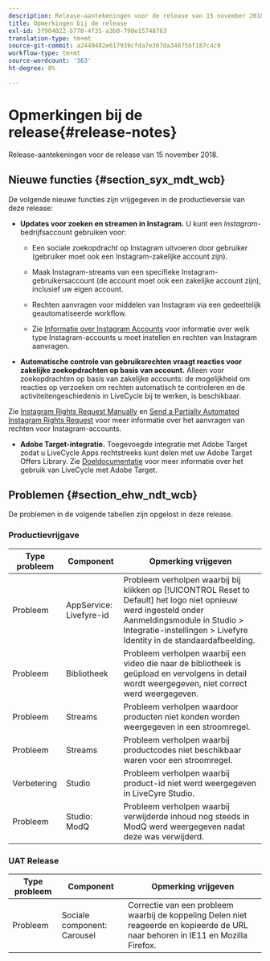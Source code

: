 ```yaml
---
description: Release-aantekeningen voor de release van 15 november 2018.
title: Opmerkingen bij de release
exl-id: 3f904022-b770-4f35-a3b0-790e15748763
translation-type: tm+mt
source-git-commit: a2449482e617939cfda7e367da34875bf187c4c9
workflow-type: tm+mt
source-wordcount: '363'
ht-degree: 0%

---
```


# Opmerkingen bij de release{#release-notes}

Release-aantekeningen voor de release van 15 november 2018.

## Nieuwe functies {#section_syx_mdt_wcb}

De volgende nieuwe functies zijn vrijgegeven in de productieversie van deze release:

* **Updates voor zoeken en streamen in Instagram.** U kunt een  *Instagram-* bedrijfsaccount gebruiken voor:

   * Een sociale zoekopdracht op Instagram uitvoeren door gebruiker (gebruiker moet ook een Instagram-zakelijke account zijn).

   * Maak Instagram-streams van een specifieke Instagram-gebruikersaccount (de account moet ook een zakelijke account zijn), inclusief uw eigen account.

   * Rechten aanvragen voor middelen van Instagram via een gedeeltelijk geautomatiseerde workflow.

   * Zie [Informatie over Instagram Accounts](/help/using/c-users-creating-accounts-with-studio-access/t-configure-social-accout-instagram/c-about-instagram-accounts.md) voor informatie over welk type Instagram-accounts u moet instellen en rechten van Instagram aanvragen.

* **Automatische controle van gebruiksrechten vraagt reacties voor zakelijke zoekopdrachten op basis van account.** Alleen voor zoekopdrachten op basis van zakelijke accounts: de mogelijkheid om reacties op verzoeken om rechten automatisch te controleren en de activiteitengeschiedenis in LiveCycle bij te werken, is beschikbaar.

Zie [Instagram Rights Request Manually](/help/using/c-how-requesting-rights-works/c-send-instagram-manual-rights-request.md) en [Send a Partially Automated Instagram Rights Request](/help/using/c-how-requesting-rights-works/c-send-an-instagram-rights-request-from-the-library.md) voor meer informatie over het aanvragen van rechten voor Instagram-accounts.

* **Adobe Target-integratie.** Toegevoegde integratie met Adobe Target zodat u LiveCycle Apps rechtstreeks kunt delen met uw Adobe Target Offers Library. Zie [Doeldocumentatie](hhttps://docs.adobe.com/content/help/en/livefyre/using/library/livefyre-target.html) voor meer informatie over het gebruik van LiveCycle met Adobe Target.

## Problemen {#section_ehw_ndt_wcb}

De problemen in de volgende tabellen zijn opgelost in deze release.

### Productievrijgave

| Type probleem | Component | Opmerking vrijgeven |
|--- |--- |--- |
| Probleem | AppService: Livefyre-id | Probleem verholpen waarbij bij klikken op [!UICONTROL Reset to Default] het logo niet opnieuw werd ingesteld onder Aanmeldingsmodule in Studio > Integratie-instellingen > Livefyre Identity in de standaardafbeelding. |
| Probleem | Bibliotheek | Probleem verholpen waarbij een video die naar de bibliotheek is geüpload en vervolgens in detail wordt weergegeven, niet correct werd weergegeven. |
| Probleem | Streams | Probleem verholpen waardoor producten niet konden worden weergegeven in een stroomregel. |
| Probleem | Streams | Probleem verholpen waarbij productcodes niet beschikbaar waren voor een stroomregel. |
| Verbetering | Studio | Probleem verholpen waarbij product-id niet werd weergegeven in LiveCyre Studio. |
| Probleem | Studio: ModQ | Probleem verholpen waarbij verwijderde inhoud nog steeds in ModQ werd weergegeven nadat deze was verwijderd. |

### UAT Release

| **Type probleem** | **Component** | **Opmerking vrijgeven** |
|---|---|---|
| Probleem | Sociale component: Carousel | Correctie van een probleem waarbij de koppeling Delen niet reageerde en kopieerde de URL naar behoren in IE11 en Mozilla Firefox. |
